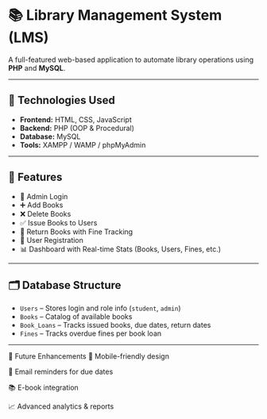 # 📚 Library Management System (LMS)

A full-featured web-based application to automate library operations using **PHP** and **MySQL**.

---

## 🔧 Technologies Used

- **Frontend:** HTML, CSS, JavaScript  
- **Backend:** PHP (OOP & Procedural)  
- **Database:** MySQL  
- **Tools:** XAMPP / WAMP / phpMyAdmin

---

## 🧩 Features

- 🔐 Admin Login  
- ➕ Add Books  
- ❌ Delete Books  
- ✅ Issue Books to Users  
- 🔁 Return Books with Fine Tracking  
- 👥 User Registration  
- 📊 Dashboard with Real-time Stats (Books, Users, Fines, etc.)

---

## 🗂️ Database Structure

- `Users` – Stores login and role info (`student`, `admin`)  
- `Books` – Catalog of available books  
- `Book_Loans` – Tracks issued books, due dates, return dates  
- `Fines` – Tracks overdue fines per book loan

---
📌 Future Enhancements
📱 Mobile-friendly design

🔔 Email reminders for due dates

📚 E-book integration

📈 Advanced analytics & reports

